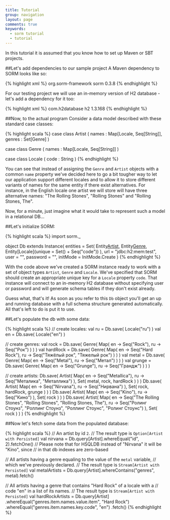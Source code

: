 ```yaml
---
title: Tutorial
group: navigation
layout: page
comments: true
keywords:
  - sorm tutorial
  - tutorial
---
```


<style>
  blockquote p { font-size: smaller; }
</style>

In this tutorial it is assumed that you know how to set up Maven or SBT projects.

##Let's add dependencies to our sample project
A Maven dependency to SORM looks like so: 

{% highlight xml %}
<dependency>
  <groupId>org.sorm-framework</groupId>
  <artifactId>sorm</artifactId>
  <version>0.3.8</version>
</dependency>
{% endhighlight %}

For our testing project we will use an in-memory version of H2 database - let's add a dependency for it too:

{% highlight xml %}
<dependency>
  <groupId>com.h2database</groupId>
  <artifactId>h2</artifactId>
  <version>1.3.168</version>
</dependency>
{% endhighlight %}

##Now, to the actual program
Consider a data model described with these standard case classes:

{% highlight scala %}
case class Artist
  ( names : Map[Locale, Seq[String]],
    genres : Set[Genre] )

case class Genre
  ( names : Map[Locale, Seq[String]] )

case class Locale
  ( code : String )
{% endhighlight %}

You can see that instead of assigning the `Genre` and `Artist` objects with a common `name` property we've decided here to go a bit tougher way to let our application support different locales and to allow it to store different variants of names for the same entity if there exist alternatives. For instance, in the English locale one artist we will store will have three alternative names: "The Rolling Stones", "Rolling Stones" and "Rolling Stones, The".

Now, for a minute, just imagine what it would take to represent such a model in a relational DB...

##Let's initialize SORM:

{% highlight scala %}
import sorm._

object Db extends Instance(
  entities = Set(
    Entity[Artist](),
    Entity[Genre](),
    Entity[Locale](unique = Set() + Seq("code"))
  ),
  url = "jdbc:h2:mem:test",
  user = "",
  password = "",
  initMode = InitMode.Create
)
{% endhighlight %}

With the code above we've created a SORM instance ready to work with a set of object types `Artist`, `Genre` and `Locale`. We've specified that SORM should create an appropriate unique key for a `Locale` property `code`. That instance will connect to an in-memory H2 database without specifying user or password and will generate schema tables if they don't exist already.

Guess what, that's it! As soon as you refer to this `Db` object you'll get an up and running database with a full schema structure generated automatically. All that's left to do is put it to use. 

##Let's populate the db with some data:

{% highlight scala %}
//  create locales:
val ru = Db.save( Locale("ru") )
val en = Db.save( Locale("en") )

//  create genres:
val rock      = Db.save( Genre( Map( en -> Seq("Rock"),
                                     ru -> Seq("Рок") ) ) )
val hardRock  = Db.save( Genre( Map( en -> Seq("Hard Rock"),
                                     ru -> Seq("Тяжёлый рок", 
                                               "Тяжелый рок") ) ) )
val metal     = Db.save( Genre( Map( en -> Seq("Metal"),
                                     ru -> Seq("Метал") ) ) )
val grunge    = Db.save( Genre( Map( en -> Seq("Grunge"),
                                     ru -> Seq("Грандж") ) ) )

//  create artists:
Db.save( Artist( Map( en -> Seq("Metallica"),
                      ru -> Seq("Металика", "Металлика") ),
                 Set( metal, rock, hardRock ) ) )
Db.save( Artist( Map( en -> Seq("Nirvana"),
                      ru -> Seq("Нирвана") ),
                 Set( rock, hardRock, grunge ) ) )
Db.save( Artist( Map( en -> Seq("Kino"),
                      ru -> Seq("Кино") ),
                 Set( rock ) ) )
Db.save( Artist( Map( en -> Seq("The Rolling Stones",
                                "Rolling Stones",
                                "Rolling Stones, The"),
                      ru -> Seq("Ролинг Стоунз",
                                "Роллинг Стоунз",
                                "Роллинг Стоунс",
                                "Ролинг Стоунс") ),
                 Set( rock ) ) )
{% endhighlight %}


##Now let's fetch some data from the populated database:

{% highlight scala %}
//  An artist by id `2`.
//  The result type is `Option[Artist with Persisted]`
val nirvana = Db.query[Artist].whereEqual("id", 2).fetchOne() 
//  Please note that for HSQLDB instead of "Nirvana" it will be "Kino", since
//  in that db indexes are zero-based

//  All artists having a genre equaling to the value of the `metal` variable, 
//  which we've previously declared. 
//  The result type is `Stream[Artist with Persisted]`
val metalArtists = Db.query[Artist].whereContains("genres", metal).fetch()

//  All artists having a genre that contains "Hard Rock" of a locale with a 
//  code "en" in a list of its names.
//  The result type is `Stream[Artist with Persisted]`
val hardRockArtists 
  = Db.query[Artist]
      .whereEqual("genres.item.names.value.item", "Hard Rock")
      .whereEqual("genres.item.names.key.code", "en")
      .fetch()
{% endhighlight %}
